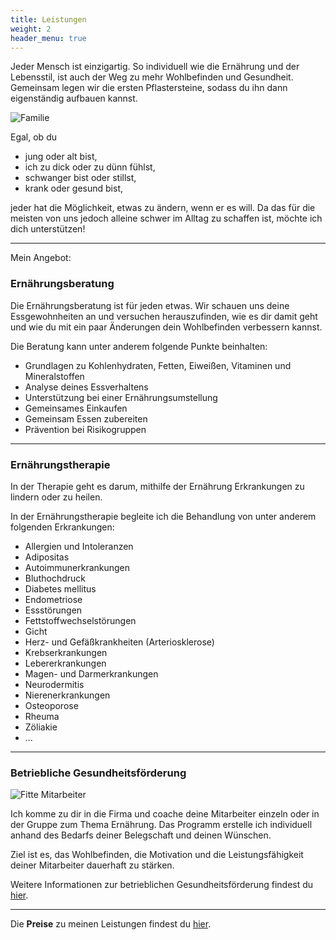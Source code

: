 ```yaml
---
title: Leistungen
weight: 2
header_menu: true
---
```

Jeder Mensch ist einzigartig. So individuell wie die Ernährung und der Lebensstil, ist auch der Weg zu mehr Wohlbefinden und Gesundheit. Gemeinsam legen wir die ersten Pflastersteine, sodass du ihn dann eigenständig aufbauen kannst.

![Familie](/images/Family-1431965974558.jpg)

Egal, ob du

* jung oder alt bist,
* ich zu dick oder zu dünn fühlst,
* schwanger bist oder stillst,
* krank oder gesund bist,

jeder hat die Möglichkeit, etwas zu ändern, wenn er es will. Da das für die meisten von uns jedoch alleine schwer im Alltag zu schaffen ist, möchte ich dich unterstützen!

- - -

Mein Angebot:

### Ernährungsberatung

Die Ernährungsberatung ist für jeden etwas. Wir schauen uns deine Essgewohnheiten an und versuchen herauszufinden, wie es dir damit geht und wie du mit ein paar Änderungen dein Wohlbefinden verbessern kannst.

Die Beratung kann unter anderem folgende Punkte beinhalten:

* Grundlagen zu Kohlenhydraten, Fetten, Eiweißen, Vitaminen und Mineralstoffen
* Analyse deines Essverhaltens
* Unterstützung bei einer Ernährungsumstellung
* Gemeinsames Einkaufen
* Gemeinsam Essen zubereiten
* Prävention bei Risikogruppen

- - -

### Ernährungstherapie

In der Therapie geht es darum, mithilfe der Ernährung Erkrankungen zu lindern oder zu heilen.

In der Ernährungstherapie begleite ich die Behandlung von unter anderem folgenden Erkrankungen:

* Allergien und Intoleranzen
* Adipositas
* Autoimmunerkrankungen
* Bluthochdruck
* Diabetes mellitus
* Endometriose
* Essstörungen
* Fettstoffwechselstörungen
* Gicht
* Herz- und Gefäßkrankheiten (Arteriosklerose)
* Krebserkrankungen
* Lebererkrankungen
* Magen- und Darmerkrankungen
* Neurodermitis
* Nierenerkrankungen
* Osteoporose
* Rheuma
* Zöliakie
* ...

- - -

### Betriebliche Gesundheitsförderung

![Fitte Mitarbeiter](/images/Frau_Buero-1431966120240.jpg)

Ich komme zu dir in die Firma und coache deine Mitarbeiter einzeln oder in der Gruppe zum Thema Ernährung. Das Programm erstelle ich individuell anhand des Bedarfs deiner Belegschaft und deinen Wünschen.

Ziel ist es, das Wohlbefinden, die Motivation und die Leistungsfähigkeit deiner Mitarbeiter dauerhaft zu stärken.

Weitere Informationen zur betrieblichen Gesundheitsförderung findest du [hier](/betriebliche-gesundheitsfoerderung).

- - -

Die **Preise** zu meinen Leistungen findest du [hier](https://www.isabellmartins.de/preise/).